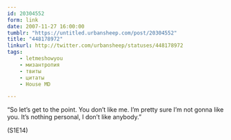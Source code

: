 ```yaml
---
id: 20304552
form: link
date: 2007-11-27 16:00:00
tumblr: "https://untitled.urbansheep.com/post/20304552"
title: "448178972"
linkurl: http://twitter.com/urbansheep/statuses/448178972
tags:
    - letmeshowyou
    - мизантропия
    - твиты
    - цитаты
    - House MD

---
```

<p>“So let&rsquo;s get to the point. You don&rsquo;t like me. I&rsquo;m pretty sure I&rsquo;m not gonna like you. It&rsquo;s nothing personal, I don&rsquo;t like anybody.”</p>

<p>(S1E14)</p>
